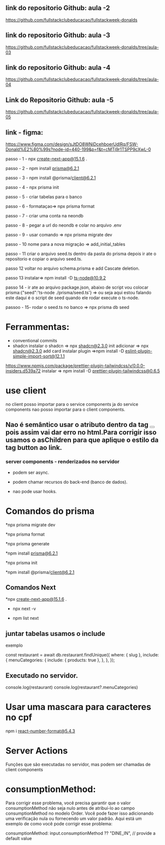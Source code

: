 ## link do repositorio Github: aula -2
https://github.com/fullstackclubeducacao/fullstackweek-donalds

## link do repositorio Github: aula -3
https://github.com/fullstackclubeducacao/fullstackweek-donalds/tree/aula-03

## link do repositorio Github: aula -4

https://github.com/fullstackclubeducacao/fullstackweek-donalds/tree/aula-04

## Link do Repositorio Github: aula -5

https://github.com/fullstackclubeducacao/fullstackweek-donalds/tree/aula-05

## link - figma: 

https://www.figma.com/design/sJtDO8WNiDcehboerUdlRq/FSW-Donald%E2%80%99s?node-id=440-199&p=f&t=cMTj9r1TSPP9cXwL-0

passo - 1 - npx create-next-app@15.1.6 .

passo - 2 - npm install prisma@6.2.1

passo - 3 - npm install @prisma/client@6.2.1

passo - 4 - npx prisma init

passo - 5 - criar tabelas para o banco

passo - 6 - formataçao=> npx prisma format

passo - 7 - criar uma conta na neondb

passo - 8 - pegar a url do neondb e colar no arquivo .env

passo - 9 - usar  comando =>  npx prisma migrate dev

passo - 10 nome para a nova migração => add_initial_tables

passo - 11 criar  o arquivo seed.ts dentro  da pasta do prisma depois ir ate o repositorio e copiar o arquivo  seed.ts.

passo 12 voltar  no arquivo schema.prisma e add Cascate deletion.

passo 13  instalar=> npm install -D ts-node@10.9.2


passo 14 - ir  ate  ao arquivo package.json, abaixo de script  vou colocar  prisma:{"seed":'ts-node ./prisma/seed.ts'}    => ou seja aqui estou falando este daqui é o script de seed quando ele rodar  execute o ts-node.

passoo - 15- rodar  o seed.ts no banco => npx  prisma db seed

# Ferrammentas:
- conventional commits
 - shadcn
 instalar o shadcn => npx shadcn@2.3.0 init
 adicionar => npx shadcn@2.3.0 add card
 instalar plugin =>npm install -D eslint-plugin-simple-import-sort@12.1.1
 
 https://www.npmjs.com/package/prettier-plugin-tailwindcss/v/0.0.0-insiders.d539a72
 instalar => npm install -D prettier-plugin-tailwindcss@0.6.5

 # use client 
 no client posso importar para o service components ja do service components nao posso importar para o client components.

## Nao é semântico usar o atributo <a></a> dentro da tag <button></button> pois assim vai dar erro no html.Para corrigir  isso usamos o asChildren para que aplique o estilo  da tag button ao link.

### server components - renderizados no servidor
* podem ser async.

* podem chamar recursos do back-end  (banco de dados).

* nao pode usar hooks.

# Comandos do prisma 
*npx prisma migrate dev

*npx prisma format

*npx prisma generate

*npm install prisma@6.2.1

*npx prisma init

*npm install @prisma/client@6.2.1

## Comandos Next

*npx create-next-app@15.1.6 .

* npx next -v

* npm list next

## juntar tabelas usamos o include

exemplo 


const restaurant = await db.restaurant.findUnique({
    where: { slug },
    include: {
      menuCategories: {
        include: { products: true },
      },
    },
  });

## Executado no servidor.

console.log(restaurant)
console.log(restaurant?.menuCategories)

# Usar uma mascara para  caracteres  no cpf

 npm i react-number-format@5.4.3

# Server Actions

Funções que são executadas no servidor, mas podem ser chamadas de  client components

# consumptionMethod:

Para corrigir esse problema, você precisa garantir que o valor consumptionMethod não seja nulo antes de atribuí-lo ao campo consumptionMethod no modelo Order. Você pode fazer isso adicionando uma verificação nula ou fornecendo um valor padrão.
Aqui está um exemplo de como você pode corrigir esse problema:

consumptionMethod: input.consumptionMethod ?? "DINE_IN", // provide a default value

